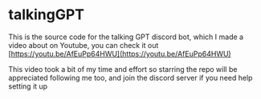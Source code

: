 # talkingGPT
This is the source code for the talking GPT discord bot, which I made a video about on Youtube, you can check it out [https://youtu.be/AfEuPp64HWU](https://youtu.be/AfEuPp64HWU)

This video took a bit of my time and effort so starring the repo will be appreciated following me too, and join the discord server if you need help setting it up
